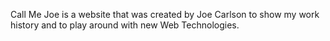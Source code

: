 Call Me Joe is a website that was created by Joe Carlson to show my work history and to play around with new Web Technologies. 